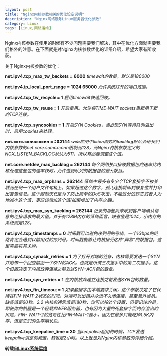 ```yaml
---
layout: post
title: "Nginx内核参数相关的优化设定说明"
description: "Nginx网络服务Linux服务器优化参数"
category: Linux
tags: [Linux,网络运维]
---
```


Nginx内核参数在使用的时候有不少问题需要我们解决，其中在优化方面就需要我们格外的注意。在下面就是对Nginx内核参数优化的详细介绍，希望大家有所收获。

关于Nginx内核参数的优化：

**net.ipv4.tcp_max_tw_buckets = 6000**
_timewait的数量，默认是180000_

**net.ipv4.ip_local_port_range = 1024 65000**
_允许系统打开的端口范围。_

**net.ipv4.tcp_tw_recycle = 1**
_启用timewait快速回收。_

**net.ipv4.tcp_tw_reuse = 1**
_开启重用。允许将TIME-WAIT sockets重新用于新的TCP连接。_

**net.ipv4.tcp_syncookies = 1**
_开启SYN Cookies，当出现SYN等待队列溢出时，启用cookies来处理。_

**net.core.somaxconn = 262144**
_web应用中listen函数的backlog默认会给我们内核参数的net.core.somaxconn限制到128，而Nginx内核参数定义的NGX_LISTEN_BACKLOG默认为511，所以有必要调整这个值。_

**net.core.netdev_max_backlog = 262144**
_每个网络接口接收数据包的速率比内核处理这些包的速率快时，允许送到队列的数据包的最大数目。_

**net.ipv4.tcp_max_orphans = 262144**
_系统中最多有多少个TCP套接字不被关联到任何一个用户文件句柄上。如果超过这个数字，孤儿连接将即刻被复位并打印出警告信息。这个限制仅仅是为了防止简单的DoS攻击，不能过分依靠它或者人为地减小这个值，更应该增加这个值(如果增加了内存之后)。_

**net.ipv4.tcp_max_syn_backlog = 262144**
_记录的那些尚未收到客户端确认信息的连接请求的最大值。对于有128M内存的系统而言，缺省值是1024，小内存的系统则是128。_

**net.ipv4.tcp_timestamps = 0**
_时间戳可以避免序列号的卷绕。一个1Gbps的链路肯定会遇到以前用过的序列号。时间戳能够让内核接受这种“异常”的数据包。这里需要将其关掉。_

**net.ipv4.tcp_synack_retries = 1**
_为了打开对端的连接，内核需要发送一个SYN并附带一个回应前面一个SYN的ACK。也就是所谓三次握手中的第二次握手。这个设置决定了内核放弃连接之前发送SYN+ACK包的数量。_

**net.ipv4.tcp_syn_retries = 1**
_在内核放弃建立连接之前发送SYN包的数量。_

**net.ipv4.tcp_fin_timeout = 1**
_如果套接字由本端要求关闭，这个参数决定了它保持在FIN-WAIT-2状态的时间。对端可以出错并永远不关闭连接，甚至意外当机。缺省值是60秒。2.2 内核的通常值是180秒，你可以按这个设置，但要记住的是，即使你的机器是一个轻载的WEB服务器，也有因为大量的死套接字而内存溢出的风险，FIN- WAIT-2的危险性比FIN-WAIT-1要小，因为它最多只能吃掉1.5K内存，但是它们的生存期长些。_

**net.ipv4.tcp_keepalive_time = 30**
_当keepalive起用的时候，TCP发送keepalive消息的频度。缺省是2小时。以上就是对Nginx内核参数的详细介绍。_


__转载自[Linux系统运维](http://9ilinux.com/9ilinux/68.html)__

